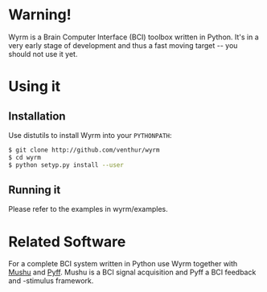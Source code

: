 Warning!
========

Wyrm is a Brain Computer Interface (BCI) toolbox written in Python. It's in a
very early stage of development and thus a fast moving target -- you should not
use it yet.


Using it
========

Installation
------------

Use distutils to install Wyrm into your `PYTHONPATH`:


```bash
$ git clone http://github.com/venthur/wyrm
$ cd wyrm
$ python setyp.py install --user
```

Running it
----------

Please refer to the examples in wyrm/examples.


Related Software
================

For a complete BCI system written in Python use Wyrm together with
[Mushu][mushu] and [Pyff][pyff]. Mushu is a BCI signal acquisition and Pyff a
BCI feedback and -stimulus framework.

  [pyff]: http://github.com/venthur/pyff
  [mushu]: http://github.com/venthur/mushu

